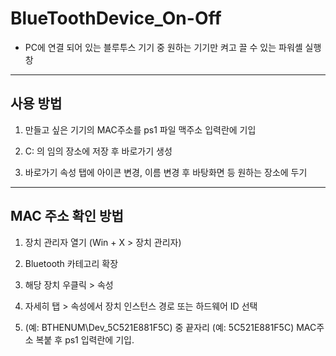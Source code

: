# BlueToothDevice_On-Off
- PC에 연결 되어 있는 블루투스 기기 중 원하는 기기만 켜고 끌 수 있는 파워셸 실행창

---

## 사용 방법

1. 만들고 싶은 기기의 MAC주소를 ps1 파일 맥주소 입력란에 기입

2. C: 의 임의 장소에 저장 후 바로가기 생성

3. 바로가기 속성 탭에 아이콘 변경, 이름 변경 후 바탕화면 등 원하는 장소에 두기

---

## MAC 주소 확인 방법

1. 장치 관리자 열기 (Win + X > 장치 관리자)

2. Bluetooth 카테고리 확장

3. 해당 장치 우클릭 > 속성

4. 자세히 탭 > 속성에서 장치 인스턴스 경로 또는 하드웨어 ID 선택

5. (예: BTHENUM\Dev_5C521E881F5C) 중 끝자리 (예: 5C521E881F5C) MAC주소 복붙 후 ps1 입력란에 기입.

